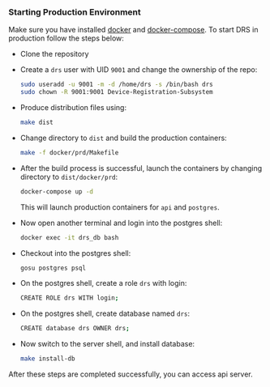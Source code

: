### Starting Production Environment
Make sure you have installed [docker](https://docs.docker.com/install/) and 
[docker-compose](https://docs.docker.com/compose/install/). To start DRS in production follow the steps below:
- Clone the repository
- Create a `drs` user with UID `9001` and change the ownership of the repo:
    ```bash
    sudo useradd -u 9001 -m -d /home/drs -s /bin/bash drs
    sudo chown -R 9001:9001 Device-Registration-Subsystem
    ```
- Produce distribution files using:
    ```bash
    make dist
    ```
- Change directory to `dist` and build the production containers:
    ```bash
    make -f docker/prd/Makefile
    ```
- After the build process is successful, launch the containers by changing directory to `dist/docker/prd`:
    ```bash
    docker-compose up -d
    ```
  This will launch production containers for `api` and `postgres`.
- Now open another terminal and login into the postgres shell:
    ```bash
    docker exec -it drs_db bash
    ```

- Checkout into the postgres shell:
    ```bash
    gosu postgres psql
    ```

- On the postgres shell, create a role `drs` with login:
    ```bash
    CREATE ROLE drs WITH login;
    ```

- On the postgres shell, create database named `drs`:
    ```bash
    CREATE database drs OWNER drs;
    ```

- Now switch to the server shell, and install database:
    ```bash
    make install-db
    ```

 After these steps are completed successfully, you can access api server.

